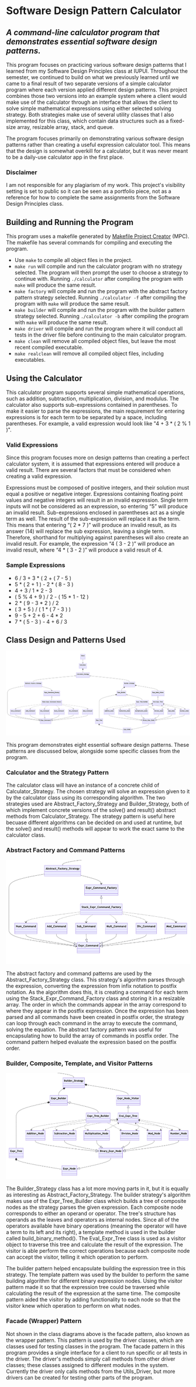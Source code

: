 # **Software Design Pattern Calculator**
## _A command-line calculator program that demonstrates essential software design patterns._

This program focuses on practicing various software design patterns that I learned from my Software Design Principles class at IUPUI. Throughout the semester, we continued to build on what we previously learned until we came to a final result of two separate versions of a simple calculator program where each version applied different design patterns. This project combines those two versions into an example system where a client would make use of the calculator through an interface that allows the client to solve simple mathematical expressions using either selected solving strategy. Both strategies make use of several utility classes that I also implemented for this class, which contain data structures such as a fixed-size array, resizable array, stack, and queue.

The program focuses primarily on demonstrating various software design patterns rather than creating a useful expression calculator tool. This means that the design is somewhat overkill for a calculator, but it was never meant to be a daily-use calculator app in the first place.

### **Disclaimer**
I am not responsible for any plagiarism of my work. This project's visibility setting is set to public so it can be seen as a portfolio piece, not as a reference for how to complete the same assignments from the Software Design Principles class. 

## Building and Running the Program
This program uses a makefile generated by [Makefile Project Creator](https://github.com/DOCGroup/MPC) (MPC). The makefile has several commands for compiling and executing the program.

- Use ```make``` to compile all object files in the project.
- ```make run``` will compile and run the calculator program with no strategy selected. The program will then prompt the user to choose a strategy to continue with. Running ```./calculator``` after compiling the program with ```make``` will produce the same result.
- ```make factory``` will compile and run the program with the abstract factory pattern strategy selected. Running ```./calculator -f``` after compiling the program with ```make``` will produce the same result.
- ```make builder``` will compile and run the program with the builder pattern strategy selected. Running ```./calculator -b``` after compiling the program with ```make``` will produce the same result.
- ```make driver``` will compile and run the program where it will conduct all tests in the driver file before continuing to the main calculator program.
- ```make clean``` will remove all compiled object files, but leave the most recent compiled executable.
- ```make realclean``` will remove all compiled object files, including executables.

## Using the Calculator
This calculator program supports several simple mathematical operations, such as addition, subtraction, multiplication, division, and modulus. The calculator also supports sub-expressions contained in parentheses. To make it easier to parse the expressions, the main requirement for entering expressions is for each term to be separated by a space, including parentheses. For example, a valid expression would look like "4 + 3 * ( 2 % 1 )".

### Valid Expressions
Since this program focuses more on design patterns than creating a perfect calculator system, it is assumed that expressions entered will produce a valid result. There are several factors that must be considered when creating a valid expression.

Expressions must be composed of positive integers, and their solution must equal a positive or negative integer. Expressions containing floating point values and negative integers will result in an invalid expression. Single term inputs will not be considered as an expression, so entering “5” will produce an invalid result. Sub-expressions enclosed in parentheses act as a single term as well. The result of the sub-expression will replace it as the term. This means that entering “( 2 * 7 )” will produce an invalid result, as its answer (14) will replace the sub expression, leaving a single term. Therefore, shorthand for multiplying against parentheses will also create an invalid result. For example, the expression “4 ( 3 - 2 )” will produce an invalid result, where “4 * ( 3 - 2 )” will produce a valid result of 4. 

### Sample Expressions
- 6 / 3 + 3 * ( 2 + ( 7 - 5 )
- 5 * ( 2 + 1 ) - 2 * ( 8 - 3 )
- 4 + 3 / 1 * 2 - 3
- ( 5 % 4 + 9 ) / 2 - ( 15 * 1 - 12 )
- 2 * ( 9 - 3 * 2 ) / 2
- ( 3 + 5 ) / ( 1 * ( 7 - 3 ) )
- 9 - 5 + 2 + 6 - 4 * 2
- 7 * ( 5 - 3 ) - 4 + 6 / 3

## Class Design and Patterns Used
![Calculator](./class_diagrams/Calculator.png)

This program demonstrates eight essential software design patterns. These patterns are discussed below, alongside some specific classes from the program.

### Calculator and the Strategy Pattern
The calculator class will have an instance of a concrete child of Calculator_Strategy. The chosen strategy will solve an expression given to it by the calculator class using its corresponding algorithm. The two strategies used are Abstract_Factory_Strategy and Builder_Strategy, both of which implement concrete versions of the solve() and result() abstract methods from Calculator_Strategy. The strategy pattern is useful here becuase different algorithms can be decided on and used at runtime, but the solve() and result() methods will appear to work the exact same to the calculator class.

### Abstract Factory and Command Patterns
![Abstract Factory Strategy](./class_diagrams/Abstract_Factory_Strategy.png)

The abstract factory and command patterns are used by the Abstract_Factory_Strategy class. This strategy's algorithm parses through the expression, converting the expression from infix notation to postfix notation. As the algorithm does this, it is creating a command for each term using the Stack_Expr_Command_Factory class and storing it in a resizable array. The order in which the commands appear in the array correspond to where they appear in the postfix expression. Once the expression has been parsed and all commands have been created in postfix order, the strategy can loop through each command in the array to execute the command, solving the equation. The abstract factory pattern was useful for encapsulating how to build the array of commands in postfix order. The command pattern helped evaluate the expression based on the postfix order.

### Builder, Composite, Template, and Visitor Patterns
![Builder Strategy](./class_diagrams/Builder_Strategy.png)

The Builder_Strategy class has a lot more moving parts in it, but it is equally as interesting as Abstract_Factory_Strategy. The builder strategy's algorithm makes use of the Expr_Tree_Builder class which builds a tree of composite nodes as the strategy parses the given expression. Each composite node corresponds to either an operand or operator. The tree's structure has operands as the leaves and operators as internal nodes. Since all of the operators available have binary operations (meaning the operator will have a term to its left and its right), a template method is used in the builder called build_binary_method(). The Eval_Expr_Tree class is used as a visitor object to traverse this tree and calculate the result of the expression. The visitor is able perform the correct operations because each composite node can accept the visitor, telling it which operation to perform.

The builder pattern helped encapsulate building the expression tree in this strategy. The template pattern was used by the builder to perform the same building algorithm for different binary expression nodes. Using the visitor pattern made it so that the expression tree could be traversed while calculating the result of the expression at the same time. The composite pattern aided the visitor by adding functionality to each node so that the visitor knew which operation to perform on what nodes.

### Facade (Wrapper) Pattern
Not shown in the class diagrams above is the facade pattern, also known as the wrapper pattern. This pattern is used by the driver classes, which are classes used for testing classes in the program. The facade pattern in this program provides a single interface for a client to run specific or all tests in the driver. The driver's methods simply call methods from other driver classes; these classes assigned to different modules in the system. Currently the driver only calls methods from the Utils_Driver, but more drivers can be created for testing other parts of the program.
